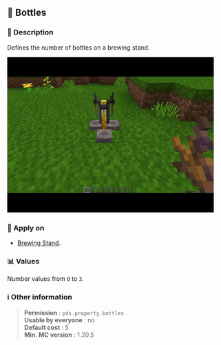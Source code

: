 ## :lotion_bottle: Bottles

### :memo: Description
Defines the number of bottles on a brewing stand.

![Demo of bisected property](../../assets/properties/bottles.gif ':size=90%')

### :dart: Apply on
- [Brewing Stand](https://minecraft.wiki/w/Brewing_Stand).

### :bar_chart: Values
Number values from ``0`` to ``3``.

### :information_source: Other information

> **Permission** : ``pds.property.bottles``<br>
> **Usable by everyone** : no<br>
>  **Default cost** : 5<br>
>  **Min. MC version** : 1.20.5
